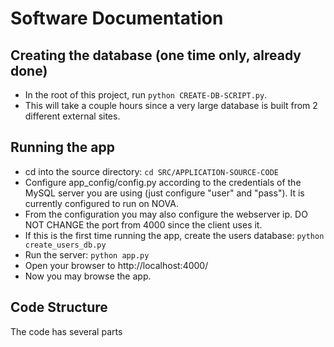 # Software Documentation

## Creating the database (one time only, already done)
- In the root of this project, run `python CREATE-DB-SCRIPT.py`.
- This will take a couple hours since a very large database is built from 2 different external sites.

## Running the app
- cd into the source directory: `cd SRC/APPLICATION-SOURCE-CODE`
- Configure app_config/config.py according to the credentials of the MySQL server you are using (just configure "user" and "pass"). It is currently configured to run on NOVA.
- From the configuration you may also configure the webserver ip. DO NOT CHANGE the port from 4000 since the client uses it.
- If this is the first time running the app, create the users database: `python create_users_db.py`
- Run the server: `python app.py`
- Open your browser to http://localhost:4000/
- Now you may browse the app.

## Code Structure
The code has several parts